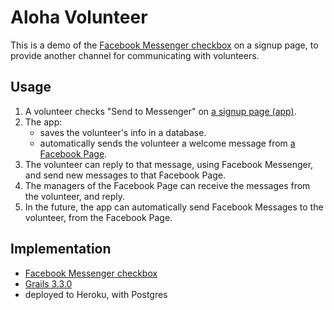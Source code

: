 # Aloha Volunteer

This is a demo of the [Facebook Messenger checkbox](https://developers.facebook.com/docs/messenger-platform/discovery/checkbox-plugin)
on a signup page, to provide another channel for communicating
with volunteers.

## Usage

1. A volunteer checks "Send to Messenger" on [a signup page (app)](https://www.alohavolunteer.org/).
2. The app:
    * saves the volunteer's info in a database.
    * automatically sends the volunteer a welcome message from [a Facebook Page](https://www.facebook.com/AlohaVolunteer-480155449028959/).
3. The volunteer can reply to that message, using Facebook Messenger,
and send new messages to that Facebook Page.
4. The managers of the Facebook Page can receive the messages from the volunteer, and reply.
5. In the future, the app can automatically send Facebook Messages to the volunteer, from the Facebook Page.

## Implementation

* [Facebook Messenger checkbox](https://developers.facebook.com/docs/messenger-platform/discovery/checkbox-plugin)
* [Grails 3.3.0](http://docs.grails.org/3.3.0/guide/gettingStarted.html)
* deployed to Heroku, with Postgres
